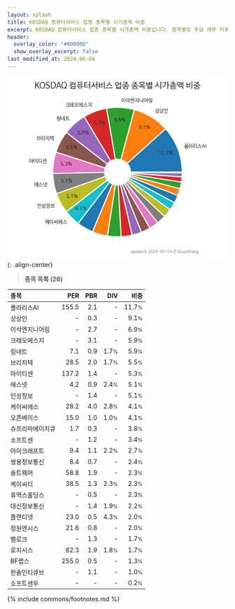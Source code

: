 ```yaml
---
layout: splash
title: KOSDAQ 컴퓨터서비스 업종 종목별 시가총액 비중
excerpt: KOSDAQ 컴퓨터서비스 업종 종목별 시가총액 비중입니다. 종목별로 주요 재무 지표를 함께 표시합니다.
header:
  overlay_color: "#800000"
  show_overlay_excerpt: false
last_modified_at: 2024-06-04
---
```



![KOSDAQ 컴퓨터서비스 업종 종목별 시가총액 비중](/stats/sector/images/kosdaq_업종_컴퓨터서비스_종목.png){: .align-center}


> **종목 목록 (26)**<a id="list"></a>

| **종목** | **PER** | **PBR** | **DIV** | **비중** |
| :------- | ------: | ------: | ------: | -------: |
| 폴라리스AI | 155.5 | 2.1 | - | 11.7<small>%</small> |
| 상상인 | - | 0.3 | - | 9.1<small>%</small> |
| 이삭엔지니어링 | - | 2.7 | - | 6.9<small>%</small> |
| 크레오에스지 | - | 3.1 | - | 5.9<small>%</small> |
| 링네트 | 7.1 | 0.9 | 1.7<small>%</small> | 5.9<small>%</small> |
| 브리지텍 | 28.5 | 2.0 | 1.7<small>%</small> | 5.5<small>%</small> |
| 아이티센 | 137.2 | 1.4 | - | 5.3<small>%</small> |
| 에스넷 | 4.2 | 0.9 | 2.4<small>%</small> | 5.1<small>%</small> |
| 인성정보 | - | 1.4 | - | 5.1<small>%</small> |
| 케이씨에스 | 28.2 | 4.0 | 2.8<small>%</small> | 4.1<small>%</small> |
| 오픈베이스 | 15.0 | 1.0 | 1.0<small>%</small> | 4.1<small>%</small> |
| 슈프리마에이치큐 | 1.7 | 0.3 | - | 3.8<small>%</small> |
| 소프트센 | - | 1.2 | - | 3.4<small>%</small> |
| 아이크래프트 | 9.4 | 1.1 | 2.2<small>%</small> | 2.7<small>%</small> |
| 쌍용정보통신 | 8.4 | 0.7 | - | 2.4<small>%</small> |
| 솔트웨어 | 58.8 | 1.9 | - | 2.3<small>%</small> |
| 케이씨티 | 38.5 | 1.3 | 2.3<small>%</small> | 2.3<small>%</small> |
| 휴맥스홀딩스 | - | 0.5 | - | 2.3<small>%</small> |
| 대신정보통신 | - | 1.4 | 1.9<small>%</small> | 2.2<small>%</small> |
| 플랜티넷 | 23.0 | 0.5 | 4.3<small>%</small> | 2.0<small>%</small> |
| 정원엔시스 | 21.6 | 0.8 | - | 2.0<small>%</small> |
| 벨로크 | - | 1.3 | - | 1.7<small>%</small> |
| 로지시스 | 62.3 | 1.9 | 1.8<small>%</small> | 1.7<small>%</small> |
| BF랩스 | 255.0 | 0.5 | - | 1.3<small>%</small> |
| 한솔인티큐브 | - | 1.1 | - | 1.0<small>%</small> |
| 소프트센우 | - | - | - | 0.2<small>%</small> |

{% include commons/footnotes.md %}